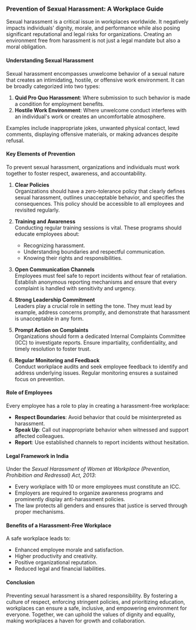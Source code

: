 ### Prevention of Sexual Harassment: A Workplace Guide

Sexual harassment is a critical issue in workplaces worldwide. It negatively impacts individuals' dignity, morale, and performance while also posing significant reputational and legal risks for organizations. Creating an environment free from harassment is not just a legal mandate but also a moral obligation.

#### Understanding Sexual Harassment

Sexual harassment encompasses unwelcome behavior of a sexual nature that creates an intimidating, hostile, or offensive work environment. It can be broadly categorized into two types:
1. **Quid Pro Quo Harassment**: Where submission to such behavior is made a condition for employment benefits.
2. **Hostile Work Environment**: Where unwelcome conduct interferes with an individual's work or creates an uncomfortable atmosphere.

Examples include inappropriate jokes, unwanted physical contact, lewd comments, displaying offensive materials, or making advances despite refusal.

#### Key Elements of Prevention

To prevent sexual harassment, organizations and individuals must work together to foster respect, awareness, and accountability.

1. **Clear Policies**  
   Organizations should have a zero-tolerance policy that clearly defines sexual harassment, outlines unacceptable behavior, and specifies the consequences. This policy should be accessible to all employees and revisited regularly.

2. **Training and Awareness**  
   Conducting regular training sessions is vital. These programs should educate employees about:
   - Recognizing harassment.
   - Understanding boundaries and respectful communication.
   - Knowing their rights and responsibilities.

3. **Open Communication Channels**  
   Employees must feel safe to report incidents without fear of retaliation. Establish anonymous reporting mechanisms and ensure that every complaint is handled with sensitivity and urgency.

4. **Strong Leadership Commitment**  
   Leaders play a crucial role in setting the tone. They must lead by example, address concerns promptly, and demonstrate that harassment is unacceptable in any form.

5. **Prompt Action on Complaints**  
   Organizations should form a dedicated Internal Complaints Committee (ICC) to investigate reports. Ensure impartiality, confidentiality, and timely resolution to foster trust.

6. **Regular Monitoring and Feedback**  
   Conduct workplace audits and seek employee feedback to identify and address underlying issues. Regular monitoring ensures a sustained focus on prevention.

#### Role of Employees

Every employee has a role to play in creating a harassment-free workplace:
- **Respect Boundaries**: Avoid behavior that could be misinterpreted as harassment.
- **Speak Up**: Call out inappropriate behavior when witnessed and support affected colleagues.
- **Report**: Use established channels to report incidents without hesitation.

#### Legal Framework in India

Under the *Sexual Harassment of Women at Workplace (Prevention, Prohibition and Redressal) Act, 2013*:
- Every workplace with 10 or more employees must constitute an ICC.
- Employers are required to organize awareness programs and prominently display anti-harassment policies.
- The law protects all genders and ensures that justice is served through proper mechanisms.

#### Benefits of a Harassment-Free Workplace

A safe workplace leads to:
- Enhanced employee morale and satisfaction.
- Higher productivity and creativity.
- Positive organizational reputation.
- Reduced legal and financial liabilities.

#### Conclusion

Preventing sexual harassment is a shared responsibility. By fostering a culture of respect, enforcing stringent policies, and prioritizing education, workplaces can ensure a safe, inclusive, and empowering environment for everyone. Together, we can uphold the values of dignity and equality, making workplaces a haven for growth and collaboration.
